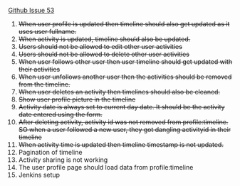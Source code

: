 [Github Issue 53](https://github.com/shekhargulati/miles2run/issues/53)

1. <s>When user profile is updated then timeline should also get updated as it uses user fullname.</s>
2. <s>When activity is updated, timeline should also be updated.</s>
3. <s>Users should not be allowed to edit other user activities</s>
4. <s>Users should not be allowed to delete other user activities</s>
5. <s>When user follows other user then user timeline should get updated with their activities</s>
6. <s>When user unfollows another user then the activities should be removed from the timeline.</s>
7. <s>When user deletes an activity then timelines should also be cleaned.</s>
8. <s>Show user profile picture in the timeline</s>
9. <s>Activity date is always set to current day date. It should be the activity date entered using the form.</s>
10. <s>After deleting activity, activity id was not removed from profile:timeline. SO when a user followed a new user, they got dangling activityid in their timeline</s>
11. <s>When activity time is updated then timeline timestamp is not updated.</s>
12. Pagination of timeline
13. Activity sharing is not working
14. The user profile page should load data from profile:timeline
15. Jenkins setup